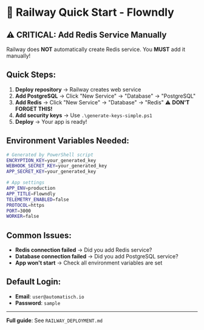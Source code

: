 # 🚀 Railway Quick Start - Flowndly

## ⚠️ CRITICAL: Add Redis Service Manually

Railway does **NOT** automatically create Redis service. You **MUST** add it manually!

## Quick Steps:

1. **Deploy repository** → Railway creates web service
2. **Add PostgreSQL** → Click "New Service" → "Database" → "PostgreSQL"
3. **Add Redis** → Click "New Service" → "Database" → "Redis" ⚠️ **DON'T FORGET THIS!**
4. **Add security keys** → Use `.\generate-keys-simple.ps1`
5. **Deploy** → Your app is ready!

## Environment Variables Needed:

```bash
# Generated by PowerShell script
ENCRYPTION_KEY=your_generated_key
WEBHOOK_SECRET_KEY=your_generated_key  
APP_SECRET_KEY=your_generated_key

# App settings
APP_ENV=production
APP_TITLE=Flowndly
TELEMETRY_ENABLED=false
PROTOCOL=https
PORT=3000
WORKER=false
```

## Common Issues:

- **Redis connection failed** → Did you add Redis service?
- **Database connection failed** → Did you add PostgreSQL service?
- **App won't start** → Check all environment variables are set

## Default Login:
- **Email**: `user@automatisch.io`
- **Password**: `sample`

---

**Full guide**: See `RAILWAY_DEPLOYMENT.md`
